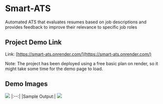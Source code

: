 # Smart-ATS
Automated ATS that evaluates resumes based on job descriptions and provides feedback to improve their relevance to specific job roles

## Project Demo Link
Link: [https://smart-ats.onrender.com/](https://smart-ats.onrender.com/)

Note: The project has been deployed using a free basic plan on render, so it might take some time for the demo page to load.

## Demo Images 
[![](https://imgur.com/C6l47Mt.png)](https://github.com/Namit-Joshi/Smart-ATS) 
|:--:|
|Sample Output:| 
[![](https://imgur.com/5OJMJvr.png)](https://github.com/Namit-Joshi/Smart-ATS) 

